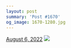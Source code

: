 ```yaml
---
layout: post
summary: 'Post #1670'
og_image: 1670-1280.jpg
---
```


<p>
  <time>
    <a href="/1670">August 6, 2022</a>
  </time>
  <a href="/1670">
    <img src="{{ site.assets_url }}/1670-640.jpg" srcset="{{ site.assets_url }}/1670-320.jpg 320w, {{ site.assets_url }}/1670-640.jpg 640w, {{ site.assets_url }}/1670-960.jpg 960w, {{ site.assets_url }}/1670-1280.jpg 1280w" sizes="(min-width: 700px) 50vw, calc(100vw - 2rem)" />
  </a>
</p>
